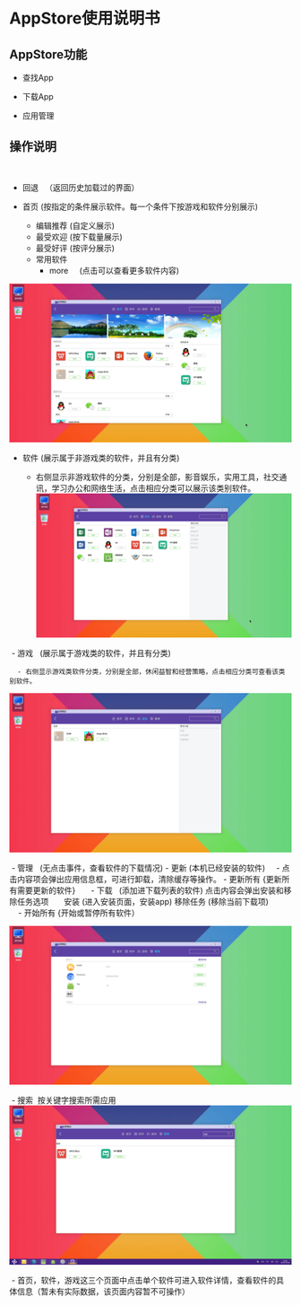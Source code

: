 # AppStore使用说明书
## AppStore功能
  
  - 查找App
  
  - 下载App
  
  - 应用管理 

## 操作说明
  
  - 回退    （返回历史加载过的界面）
  
  - 首页    (按指定的条件展示软件。每一个条件下按游戏和软件分别展示)
	- 编辑推荐    (自定义展示)
	- 最受欢迎    (按下载量展示)
	- 最受好评    (按评分展示)
	- 常用软件	
        - more      (点击可以查看更多软件内容)
	
 ![](https://github.com/openthos/appstore-ota-analysis/blob/master/pic/home.png)	

  - 软件    (展示属于非游戏类的软件，并且有分类)
      
      - 右侧显示非游戏软件的分类，分别是全部，影音娱乐，实用工具，社交通讯，学习办公和网络生活，点击相应分类可以展示该类别软件。
  ![](https://github.com/openthos/appstore-ota-analysis/blob/master/pic/software.png)
 
  - 游戏    (展示属于游戏类的软件，并且有分类)
      
      - 右侧显示游戏类软件分类，分别是全部，休闲益智和经营策略，点击相应分类可查看该类别软件。 
  ![](https://github.com/openthos/appstore-ota-analysis/blob/master/pic/game.png)
 
  - 管理    (无点击事件，查看软件的下载情况)
       - 更新    (本机已经安装的软件)
     		- 点击内容项会弹出应用信息框，可进行卸载，清除缓存等操作。
		- 更新所有  {更新所有需要更新的软件}
       - 下载    (添加进下载列表的软件)
      		点击内容会弹出安装和移除任务选项
        	安装       (进入安装页面，安装app)
        	移除任务    (移除当前下载项)
               - 开始所有  {开始或暂停所有软件）
       
 ![](https://github.com/openthos/appstore-ota-analysis/blob/master/pic/manager.png)
 
  - 搜索
  按关键字搜索所需应用
  ![](https://github.com/openthos/appstore-ota-analysis/blob/master/pic/search.png)
 
  - 首页，软件，游戏这三个页面中点击单个软件可进入软件详情，查看软件的具体信息（暂未有实际数据，该页面内容暂不可操作）
